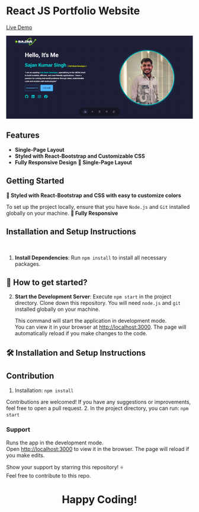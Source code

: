 
# React JS Portfolio Website


[Live Demo](https://sajansingh-portfolio.vercel.app/)


![preview](./src/assets/pre.png)




## Features

- **Single-Page Layout**
- **Styled with React-Bootstrap and Customizable CSS**
- **Fully Responsive Design**
**📖 Single-Page Layout**

## Getting Started
**🎨 Styled with React-Bootstrap and CSS with easy to customize colors**

To set up the project locally, ensure that you have `Node.js` and `Git` installed globally on your machine.
**📱 Fully Responsive**

## Installation and Setup Instructions
<br />

1. **Install Dependencies**: Run `npm install` to install all necessary packages.
## 🚀 How to get started?

2. **Start the Development Server**: Execute `npm start` in the project directory.
Clone down this repository. You will need `node.js` and `git` installed globally on your machine.

   This command will start the application in development mode.\
   You can view it in your browser at [http://localhost:3000](http://localhost:3000). The page will automatically reload if you make changes to the code.
## 🛠 Installation and Setup Instructions

## Contribution
1. Installation: `npm install`

Contributions are welcomed! If you have any suggestions or improvements, feel free to open a pull request.
2. In the project directory, you can run: `npm start`

### Support
Runs the app in the development mode.\
Open [http://localhost:3000](http://localhost:3000) to view it in the browser. 
The page will reload if you make edits.

Show your support by starring this repository! ⭐
<br />
Feel free to contribute to this repo.

<h1 align="center"> Happy Coding! </h1>

